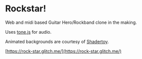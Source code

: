 Rockstar!
=========

Web and midi based Guitar Hero/Rockband clone in the making.

Uses [tone.js](https://tonejs.github.io/) for audio.

Animated backgrounds are courtesy of [Shadertoy](https://www.shadertoy.com/).


[https://rock-star.glitch.me/](https://rock-star.glitch.me/)